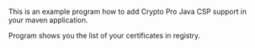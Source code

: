 This is an example program how to add Crypto Pro Java CSP support in your maven application.

Program shows you the list of your certificates in registry.